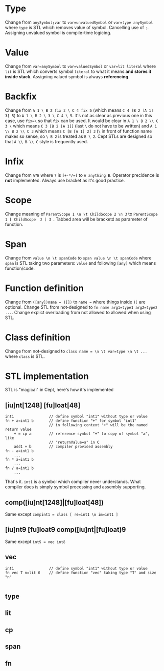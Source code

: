# Type
Change from `anySymbol;var` to `var=unvaluedSymbol` or `var=type anySymbol` where `type` is STL which removes value of symbol. Cancelling use of `;`. Assigning unvalued symbol is compile-time logicing.
# Value
Change from `var=anySymbol` to `var=valuedSymbol` or `var=lit literal` where `lit` is STL which converts symbol `literal` to what it means **and stores it inside stack**. Assigning valued symbol is always **referencing**.
# Backfix
Change from `A 1 \ B 2 fix 3 \ C 4 fix 5` (which means `C 4 [B 2 [A 1] 3] 5`) to `A 1 \ B 2 \ 3 \ C 4 \ 5`. It's not as clear as previous one in this case, use `fix=\` so that `fix` can be used. It would be clear in `A 1 \ B 2 \\ C 3 \` which means `C 3 [B 2 [A 1]]` (last `\` do not have to be written) and `A 1 \\ B 2 \\ C 3` which means `C [B [A 1] 2] 3` (`\` in front of function name makes so sense, so `\ B 2` is treated as `B \ 2`. Cept STLs are designed so that `A \\ B \\ C` style is frequently used.
# Infix
Change from `A?B` where `?` is `[+-*/=]` to `A anything B`. Operator precidence is **not** implemented. Always use bracket as it's good practice.
# Scope
Change meaning of `ParentScope 1 \n \t ChildScope 2 \n 3` to `ParentScope 1 [ ChildScope  2 ] 3 `. Tabbed area will be bracketd as parameter of function.
# Span
Change from `value \n \t spanCode` to `span value \n \t spanCode` where `span` is STL taking two parameters: `value` and following `[any]` which means function/code.
# Function definition
Change from `([any])name = ([])` to `name =` where things inside `()` are optional.
Change STL from not-designed to `fn name arg1=type1 arg2=type2 ...`. Change explict overloading from not allowed to allowed when using STL.
# Class definition
Change from not-designed to `class name = \n \t var=type \n \t ...` where `class` is STL.
# STL implementation
STL is "magical" in Cept, here's how it's implemented
## [iu]nt[1248] [fu]loat[48]
```
int1                // define symbol "int1" without type or value
fn + a=int1 b       // define function "+" for symbol "int1"
                    // in following context "+" will be the named return value
    + = cp a        // reference symbol "+" to copy of symbol "a", like 
                    // "returnValue=a" in C
    add1 + b        // compiler provided assembly
fn - a=int1 b
    ...
fn * a=int1 b
    ...
fn / a=int1 b
    ...
```
That's it. `int1` is a symbol which compiler never understands. What compiler does is simply symbol processing and assembly supporting.
## comp([iu]nt[1248]|[fu]loat[48])
Same except `compint1 = class [ re=int1 \n im=int1 ]`
## [iu]nt9 [fu]loat9 comp([iu]nt|[fu]loat)9
Same except `int9 = vec int8`
## vec
```
int1                // define symbol "int1" without type or value
fn vec T n=lit 0    // define function "vec" taking type "T" and size "n"
    
```
## type
## lit
## cp
## span
## fn